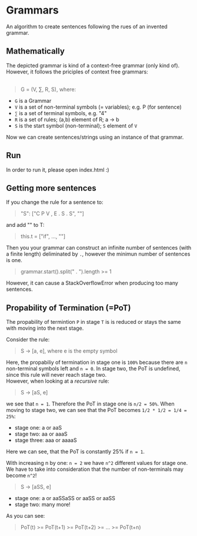 # Grammars
An algorithm to create sentences following the rues of an invented grammar.

## Mathematically
The depicted grammar is kind of a context-free grammar (only kind of). However, it follows the priciples of context free grammars:
<br><br>
> G = (V, ∑, R, S), where:

- `G` is a Grammar
- `V` is a set of non-terminal symbols (= variables); e.g. P (for sentence)
- `∑` is a set of terminal symbols, e.g. "4"
- `R` is a set of rules; (a,b) element of R; a -> b
- `S` is the start symbol (non-terminal); `S` element of `V`

Now we can create sentences/strings using an instance of that grammar. 

## Run
In order to run it, please open index.html :)

## Getting more sentences
If you change the rule for a sentence to:

> "S": ["C P V , E . S . S", ""] 

and add "" to T:

> this.t = ["if", ..., ""]

Then you your grammar can construct an infinite number of sentences (with a finite length) deliminated by `.`, however the minimun number of sentences is one. <br>

> grammar.start().split(" . ").length >= 1

However, it can cause a StackOverflowError when producing too many sentences. 

## Propability of Termination (=PoT)
The propability of termintion `P` in stage `T` is is reduced or stays the same with moving into the next stage.

Consider the rule: 

> S -> [a, e], where e is the empty symbol 

Here, the propabiliy of termination in stage one is `100%` because there are `n` non-terminal symbols left and `n = 0`. In stage two, the PoT is undefined, since this rule will never reach stage two. <br>
However, when looking at a *recursive* rule:

> S -> [aS, e]

we see that `n = 1`. Therefore the PoT in stage one is `n/2 = 50%`. When moving to stage two, we can see that the PoT becomes `1/2 * 1/2 = 1/4 = 25%`:

- stage one:    a or aaS
- stage two:    aa or aaaS
- stage three:  aaa or aaaaS

Here we can see, that the PoT is constantly 25% if `n = 1`.
<br>

With increasing n by one: `n = 2` we have `n^2` different values for stage one. We have to take into consideration that the number of non-terminals may become `n^2`!

> S -> [aSS, e]

- stage one:  a or aaSSaSS or aaSS or aaSS
- stage two:  many more!

As you can see:

> PoT(t) >= PoT(t+1) >= PoT(t+2) >= ... >= PoT(t+n)
